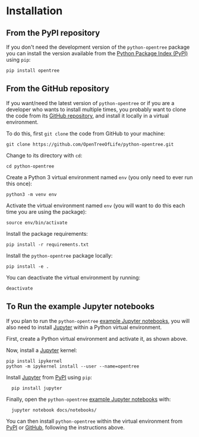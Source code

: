 Installation
============

## From the PyPI repository

If you don't need the development version of the `python-opentree` package you can install the version available from the [Python Package Index (PyPI)](https://pypi.org/project/opentree/) using `pip`:

    pip install opentree

## From the GitHub repository

If you want/need the latest version of `python-opentree` or if you are a developer who wants to install multiple times, you probably want to clone the code from its [GitHub repository](https://github.com/OpenTreeOfLife/python-opentree), and install it locally in a virtual environment.

To do this, first `git clone` the code from GitHub to your machine:

    git clone https://github.com/OpenTreeOfLife/python-opentree.git

Change to its directory with `cd`:

    cd python-opentree

Create a Python 3 virtual environment named `env` (you only need to ever run this once):

    python3 -m venv env

Activate the virtual environment named `env` (you will want to do this each time you are using the package):

    source env/bin/activate

Install the package requirements:

    pip install -r requirements.txt

Install the `python-opentree` package locally:

    pip install -e .


You can deactivate the virtual environment by running:

    deactivate

## To Run the example Jupyter notebooks

If you plan to run the `python-opentree` [example Jupyter notebooks](https://github.com/OpenTreeOfLife/python-opentree/tree/main/docs/notebooks), you will also need to install [Jupyter](https://jupyter.org/) within a Python virtual environment.

First, create a Python virtual environment and activate it, as shown above.

Now, install a [Jupyter](https://jupyter.org/) kernel:

    pip install ipykernel
    python -m ipykernel install --user --name=opentree

Install [Jupyter](https://jupyter.org/) from [PyPI](https://pypi.org/jupyter/) using `pip`:

	  pip install jupyter

Finally, open the `python-opentree` [example Jupyter notebooks](https://github.com/OpenTreeOfLife/python-opentree/tree/main/docs/notebooks) with:

	  jupyter notebook docs/notebooks/

You can then install `python-opentree` within the virtual environment from [PyPI](#from-the-pypi) or [GitHub](#from-the-github), following the instructions above.

